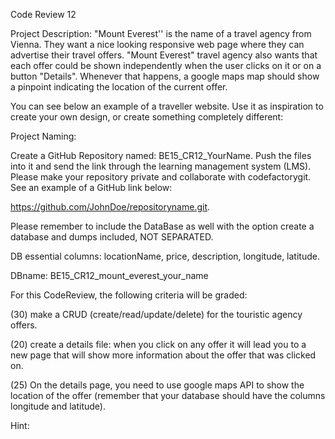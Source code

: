 Code Review 12

Project Description:
"Mount Everest'' is the name of a travel agency from Vienna. They want a nice looking responsive web page where they can advertise their travel offers. "Mount Everest" travel agency also wants that each offer could be shown independently when the user clicks on it or on a button "Details". Whenever that happens, a google maps map should show a pinpoint indicating the location of the current offer.

You can see below an example of a traveller website. Use it as inspiration to create your own design, or create something completely different:



Project Naming:

Create a GitHub Repository named: BE15_CR12_YourName. Push the files into it and send the link through the learning management system (LMS). Please make your repository private and collaborate with codefactorygit. See an example of a GitHub link below:

https://github.com/JohnDoe/repositoryname.git.

Please remember to include the DataBase as well with the option create a database and dumps included, NOT SEPARATED.

DB essential columns: locationName, price, description, longitude, latitude.

DBname: BE15_CR12_mount_everest_your_name 

 

For this CodeReview, the following criteria will be graded:

(30) make a CRUD (create/read/update/delete) for the touristic agency offers.

(20) create a details file: when you click on any offer it will lead you to a new page that will show more information about the offer that was clicked on.

(25) On the details page, you need to use google maps API to show the location of the offer (remember that your database should have the columns longitude and latitude).

Hint:

<?php $lat= 48.20849;  $lng= 16.37208;  ?>

<script>

       var map;

       function initMap() {

           var vienna = {

               lat: <?php echo $lat?>,

               lng: <?php echo $lng?>

           };...(to be continued)

 

(25) From the database that was built, create a display API. This API is supposed to return a JSON object with all information from all offers from the agency. A single PHP file displayAll.php is necessary for this task. There should be a link in the home page that would lead to the API. Please note that the data from the database must be converted to a JSON type which is raw data, therefore no formatting is required. 



Bonus points:

(20) after you create your own API (displayAll.php), create a new file called showAll.php, and that file will have a button, when you click on the button, you will show all data that you got from the API using AJAX.


  Feedback: 110/120 Points
  Serri
  Hey Sanja, really good results on CR12, you manage to cover all the main points with small part of the bonus points, you managed you make the crud project and it was working good, you managed to add an API from your database that you worked on, really well done.
some notes that it is important to say, we asked you to use the API that you create and bring the data from the API, but you bring the data from a xml file.
you still have 24 hours to work on it if you still want to achieve the 120 points

feel free to contact me if you have any questions :)
  
  
